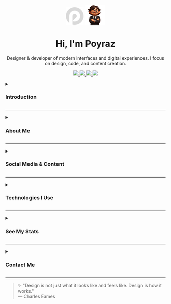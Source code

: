 <p align="center">
  <img src="./logo.png" alt="Logo" width="56" height="56" />
  <img src="./avatar.png" alt="Avatar" width="64" height="64" />
</p>

<h1 align="center">Hi, I'm Poyraz</h1>

<p align="center">
Designer & developer of modern interfaces and digital experiences. I focus on design, code, and content creation.
</p>

<p align="center">
  <a href="https://ui.poyrazavsever.com">
    <img src="https://img.shields.io/badge/UI--Kit-111111?style=for-the-badge" height="28" />
  </a>
  <a href="https://status.poyrazavsever.com">
    <img src="https://img.shields.io/badge/Status-111111?style=for-the-badge" height="28" />
  </a>
  <a href="https://freelance.poyrazavsever.com">
    <img src="https://img.shields.io/badge/Freelance-111111?style=for-the-badge" height="28" />
  </a>
  <a href="./README-TR.md">
    <img src="https://img.shields.io/badge/View%20in%20Turkish-111111?style=for-the-badge" height="28" />
  </a>
</p>

<details close>
<summary><h3>Introduction</h3></summary>

<p align="left">
I'm a passionate developer focused on UI/UX design and software development.<br/>
I especially enjoy building modern and user-centric interfaces using <strong>Next.js</strong> and <strong>Tailwind CSS</strong>.
</p>

</details>

---

<details close>
<summary><h3>About Me</h3></summary>

Hi, I'm Poyraz. Since childhood, I've been curious about how digital products work. Today, that curiosity has evolved into crafting software solutions centered around user experience. I enjoy full-stack development, interface design, and digital content creation. I love building, learning, and sharing.

</details>

---

<details close>
<summary><h3>Social Media & Content</h3></summary>

**Professional**  
<a href="https://www.linkedin.com/in/poyrazavsever/" target="_blank">
<img src="https://img.shields.io/badge/LinkedIn-111111?style=for-the-badge&logo=linkedin&logoColor=white" height="24" />
</a>
<a href="https://www.behance.net/slayeras" target="_blank">
<img src="https://img.shields.io/badge/Behance-111111?style=for-the-badge&logo=behance&logoColor=white" height="24" />
</a>
<a href="https://www.poyrazavsever.com/" target="_blank">
<img src="https://img.shields.io/badge/Website-111111?style=for-the-badge&logo=google-chrome&logoColor=white" height="24" />
</a>

**Content & Blog**  
<a href="https://medium.com/@poyrazavsever" target="_blank">
<img src="https://img.shields.io/badge/Medium-111111?style=for-the-badge&logo=medium&logoColor=white" height="24" />
</a>
<a href="http://youtube.com/@poyrazavsever" target="_blank">
<img src="https://img.shields.io/badge/YouTube%20(Poyraz%20Avsever)-111111?style=for-the-badge&logo=youtube&logoColor=white" height="24" />
</a>
<a href="https://www.instagram.com/poyraz_avsever/" target="_blank">
<img src="https://img.shields.io/badge/Instagram%20(Poyraz%20Avsever)-111111?style=for-the-badge&logo=instagram&logoColor=white" height="24" />
</a>

**Social**  
<a href="https://www.instagram.com/pavori_/" target="_blank">
<img src="https://img.shields.io/badge/Instagram%20(Pavori)-111111?style=for-the-badge&logo=instagram&logoColor=white" height="24" />
</a>

**Support**  
<a href="https://www.buymeacoffee.com/poyrazavsever" target="_blank">
<img src="https://img.shields.io/badge/Buy%20Me%20a%20Coffee-111111?style=for-the-badge&logo=buy-me-a-coffee&logoColor=white" height="24" />
</a>

</details>

---

<details close>
<summary><h3>Technologies I Use</h3></summary>

_(All icons from [skillicons.dev](https://skillicons.dev))_

#### Languages & Frontend

<img src="https://skillicons.dev/icons?i=js,ts,html,css,sass,tailwind,bootstrap,materialui,react,nextjs,vue,nuxtjs,svelte,redux,pug" height="32" />

#### Backend & Databases

<img src="https://skillicons.dev/icons?i=nodejs,express,nestjs,fastapi,firebase,supabase,sqlite,mysql,mongodb" height="32" />

#### Tools & Platforms

<img src="https://skillicons.dev/icons?i=figma,xd,ps,sketchup,vercel,git,gitlab,github,vscode,visualstudio" height="32" />

</details>

---

<details>
<summary><h3>See My Stats</h3></summary>

**General GitHub Activity**  
<img src="https://github-readme-stats.vercel.app/api?username=poyrazavsever&show_icons=true&theme=city_lights&count_private=true&hide_border=false" height="150" />

**Top Languages**  
<img src="https://github-readme-stats.vercel.app/api/top-langs?username=poyrazavsever&layout=compact&theme=city_lights&hide_border=false&card_width=320&langs_count=10&custom_title=Top%20Languages" height="150" />

**Commit & Contribution Streak**  
<img src="https://streak-stats.demolab.com?user=poyrazavsever&theme=city_lights&hide_border=false&mode=daily" height="150" />

**Detailed Profile Analysis**  
<img src="https://github-profile-summary-cards.vercel.app/api/cards/profile-details?username=poyrazavsever&theme=github_dark" height="150" />

**Repo-Based Stats**  
<img src="https://github-profile-summary-cards.vercel.app/api/cards/repos-per-language?username=poyrazavsever&theme=github_dark" height="150" />
<img src="https://github-profile-summary-cards.vercel.app/api/cards/most-commit-language?username=poyrazavsever&theme=github_dark" height="150" />

**Followers & Stars**  
<img src="https://github-profile-summary-cards.vercel.app/api/cards/stats?username=poyrazavsever&theme=github_dark" height="150" />

</details>

---

<details close>
<summary><h3>Contact Me</h3></summary>

For collaborations, questions, or just a friendly chat, feel free to reach out!  
📧 poyrazavsever@gmail.com

</details>

---

> ✨ "Design is not just what it looks like and feels like. Design is how it works."  
> — Charles Eames
